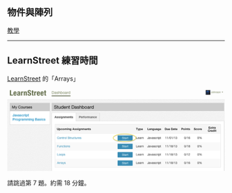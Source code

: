 物件與陣列
--------

[教學](/programming.html)


<!-- Platforms 0 to 8 http://scalingmountlu.com/2013/03/ -->

---

LearnStreet 練習時間
--------

[LearnStreet](http://www.learnstreet.com/student/join/o4laIoVQ) 的「Arrays」

![Lean street If](images/js/ls-if.png)

請跳過第 7 題。約需 18 分鐘。